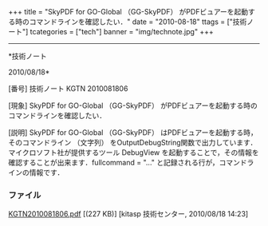 ﻿+++
title = "SkyPDF for GO-Global （GG-SkyPDF） がPDFビュアーを起動する時のコマンドラインを確認したい．"
date = "2010-08-18"
ttags = ["技術ノート"]
tcategories = ["tech"]
banner = "img/technote.jpg"
+++

-----------------------------------------------------------------------------------------------------------------------------

*技術ノート

2010/08/18*


[番号]
技術ノート KGTN 2010081806

[現象]
SkyPDF for GO-Global （GG-SkyPDF）
がPDFビュアーを起動する時のコマンドラインを確認したい．

[説明]
SkyPDF for GO-Global （GG-SkyPDF）
はPDFビュアーを起動する時，そのコマンドライン （文字列）
をOutputDebugString関数で出力しています．マイクロソフト社が提供するツール
DebugView
を起動することで，その情報を確認することが出来ます．fullcommand = "..."
と記録される行が，コマンドラインの情報です．


### ファイル

 
 


[KGTN2010081806.pdf](http://techreport.kitasp.net/attachments/download/277/KGTN2010081806.pdf)
 [(227 KB)] [kitasp 技術センター, 2010/08/18
14:23]


 


 

